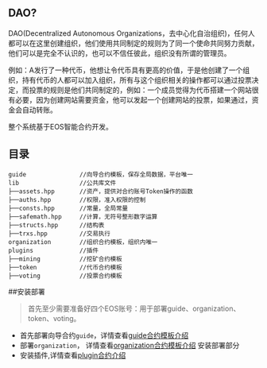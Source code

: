## DAO?
DAO(Decentralized Autonomous Organizations，去中心化自治组织)，任何人都可以在这里创建组织，他们使用共同制定的规则为了同一个使命共同努力贡献，他们可以是完全不认识的，也可以不信任彼此，组织没有所谓的管理员。

例如：A发行了一种代币，他想让令代币具有更高的价值，于是他创建了一个组织，持有代币的人都可以加入组织，所有与这个组织相关的操作都可以通过投票决定，而投票的规则是他们共同制定的，例如：一个成员觉得为代币搭建一个网站很有必要，因为创建网站需要资金，他可以发起一个创建网站的投票，如果通过，资
金会自动转账。

整个系统基于EOS智能合约开发。

## 目录

```
guide				//向导合约模板，保存全局数据，平台唯一
lib					//公共库文件
├──assets.hpp		//资产，提供对合约账号Token操作的函数
├──auths.hpp		//权限，准入权限的控制
├──consts.hpp		//常量，全局常量
├──safemath.hpp		//计算，无符号整形数字运算
├──structs.hpp		//结构表
├──trxs.hpp			//交易执行
organization		//组织合约模板，组织内唯一
plugins				//插件
├──mining			//挖矿合约模板
├──token			//代币合约模板
├──voting			//投票合约模板
```

##安装部署
> 首先至少需要准备好四个EOS账号：用于部署guide、organization、token、voting。

*	首先部署向导合约`guide`，详情查看[guide合约模板介绍](https://github.com/jan-gogogo/dao/tree/main/guide)
* 	部署`organization`，	详情查看[organization合约模板介绍](https://github.com/jan-gogogo/dao/tree/main/organization) 安装部署部分
*  安装插件,详情查看[plugin合约介绍](https://github.com/jan-gogogo/dao/tree/main/plugins)


